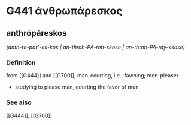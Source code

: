 # G441 ἀνθρωπάρεσκος

## anthrōpáreskos

_(anth-ro-par'-es-kos | an-throh-PA-reh-skose | an-throh-PA-ray-skose)_

### Definition

from [[G444]] and [[G700]]; man-courting, i.e., fawning; men-pleaser.

- studying to please man, courting the favor of men

### See also

[[G444]], [[G700]]

